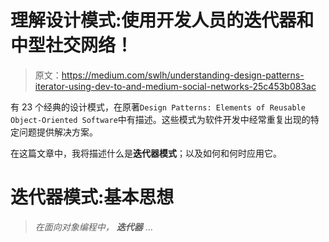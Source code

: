 # 理解设计模式:使用开发人员的迭代器和中型社交网络！

> 原文：<https://medium.com/swlh/understanding-design-patterns-iterator-using-dev-to-and-medium-social-networks-25c453b083ac>

有 23 个经典的设计模式，在原著`Design Patterns: Elements of Reusable Object-Oriented Software`中有描述。这些模式为软件开发中经常重复出现的特定问题提供解决方案。

在这篇文章中，我将描述什么是**迭代器模式**；以及如何和何时应用它。

# 迭代器模式:基本思想

> *在面向对象编程中，* ***迭代器*** …